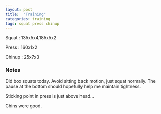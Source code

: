 ```yaml
---
layout: post
title:  "Training"
categories: training
tags: squat press chinup
---
```


Squat       :   135x5x4,185x5x2

Press       :   160x1x2

Chinup      :   25x7x3

### Notes

Did box squats today. Avoid sitting back motion, just squat normally. The pause
at the bottom should hopefully help me maintain tightness.

Sticking point in press is just above head...

Chins were good.
